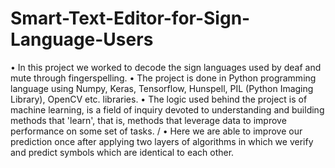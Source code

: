 # Smart-Text-Editor-for-Sign-Language-Users
  <bv>
• In this project we worked to decode the sign languages used by deaf and mute through fingerspelling.
  <bv>
• The project is done in Python programming language using Numpy, Keras, Tensorflow, Hunspell, PIL (Python Imaging Library), OpenCV etc. libraries.
  <bv>
• The logic used behind the project is of machine learning, is a field of inquiry devoted to understanding and building methods that 'learn', that is, methods that leverage data to improve performance on some set of tasks.
  <bv>/
• Here we are able to improve our prediction once after applying two layers of algorithms in which we verify and predict symbols which are identical to each other.
